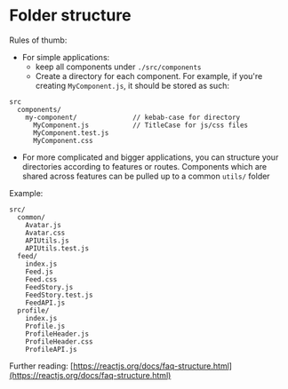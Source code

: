 # Folder structure

Rules of thumb:

* For simple applications:
  * keep all components under `./src/components`
  * Create a directory for each component. For example, if you're creating `MyComponent.js`, it should be stored as such:

```text
src
  components/
    my-component/              // kebab-case for directory
      MyComponent.js           // TitleCase for js/css files
      MyComponent.test.js
      MyComponent.css
```

* For more complicated and bigger applications, you can structure your directories according to features or routes. Components which are shared across features can be pulled up to a common `utils/` folder

Example:

```text
src/
  common/
    Avatar.js
    Avatar.css
    APIUtils.js
    APIUtils.test.js
  feed/
    index.js
    Feed.js
    Feed.css
    FeedStory.js
    FeedStory.test.js
    FeedAPI.js
  profile/
    index.js
    Profile.js
    ProfileHeader.js
    ProfileHeader.css
    ProfileAPI.js
```

Further reading: [https://reactjs.org/docs/faq-structure.html](https://reactjs.org/docs/faq-structure.html)

